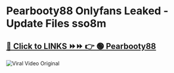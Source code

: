
 # Pearbooty88 Onlyfans Leaked - Update Files sso8m

## <h2><a href="https://clipsfans.com/Pearbooty88&ref=git">🔗 Click to LINKS ⏩⏩ 👉 🟢 Pearbooty88 </a></h2>

<a href="https://clipsfans.com/Pearbooty88&ref=git" rel="nofollow" data-target="animated-image.originalLink"><img src="https://i.ibb.co.com/xMMVF88/686577567.gif" alt="Viral Video Original" style="max-width: 100%; display: inline-block;" data-target="animated-image.originalImage"></a>

